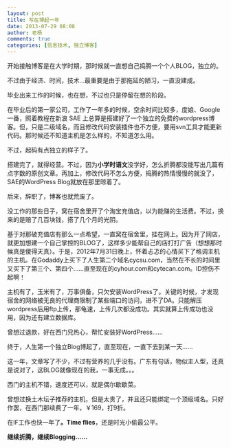 ```yaml
---
layout: post
title: 写在博起一年
date: 2013-07-29 08:08
author: 老杨
comments: true
categories: [信息技术, 独立博客]
---
```

开始接触博客是在大学时期，那时候就一直想自己捣腾一个个人BLOG，独立的。

不过由于经济、时间，技术…最重要是由于那拖延的陋习，一直没建成。

<!--more-->

毕业出来工作的时候，也在想，不过也只是停留在想的阶段。

在毕业后的第一家公司，工作了一年多的时候，空余时间比较多，度娘、Google 一番，照着教程在新浪 SAE 上总算是搭建好了一个独立的免费的wordpress博客。但，只是二级域名，而且修改代码安装插件也不方便，要用svn工具才能更新代码。那时候还不知道主机是怎么样的，不知道怎么用。
 
不过，起码有点独立的样子了。
 
搭建完了，就得经营。不过，因为<strong>小学时语文</strong>没学好，怎么折腾都没能写出几篇有点字数的原创文章。再加上，修改代码不怎么方便，捣腾的热情慢慢的就没了，SAE的WordPress Blog就放在那里晾着了。

后来，辞职了，博客也就荒废了。

没工作的那些日子，窝在宿舍里开了个淘宝充值店，以为能赚的生活费。不过，换来的是赔了几百块钱，搭了几个月的光阴。

基于对那破充值店有那么一点希望，一直窝在宿舍里，挂在网上。因为开了网店，就更加想建一个自己掌控的BLOG了，这样多少能帮自己的店打打广告（想想那时候真是傻得天真）。于是，2012年7月31日晚上，怀着忐忑的心情买下了格调主机的主机。在Godaddy上买下了人生第二个域名cycsu.com，当然在不长的时间里又买下了第三个、第四个……直至现在的cyhour.com和cytecan.com。ID控伤不起啊！

主机有了，玉米有了，万事俱备，只欠安装WordPress了。关键的时候，才发现宿舍的网络被无良的代理商限制了某些端口的访问，进不了DA。只能解压wordpress后用ftp上传，那龟速，上传几次都没成功。其实就算上传成功也没用，因为还有建立数据库。

曾想过退款，好在西门兄热心，帮忙安装好WordPress……

终于，人生第一个独立Blog博起了，直至现在，一直下去到某一天……

这一年，文章写了不少，不过有营养的几乎没有。广东有句话，物似主人型，还真是说对了，这BLOG就像现在的我，一事无成。。。

西门的主机不错，速度还可以，就是偶尔歇歇菜。

曾想过换土木坛子推荐的主机，但是太贵了，并且还只能绑定一个顶级域名。只好作罢，在西门那续费了一年，￥169，打9折。

在IF工作也快一年了<strong>。Time flies</strong>，还是时光小偷最公平。

<strong>继续折腾，继续Blogging……</strong>
